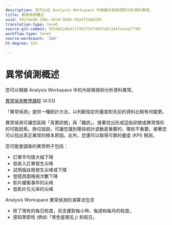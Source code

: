 ```yaml
---
description: 您可以在 Analysis Workspace 中根據內容檢視和分析資料異常。
title: 異常偵測概述
uuid: 991fde08-198c-4410-9606-d5a4f3dd8339
translation-type: tm+mt
source-git-commit: 95b8022db4c173b27327469fe8c34afa1ea27796
workflow-type: tm+mt
source-wordcount: '184'
ht-degree: 92%

---
```



# 異常偵測概述

您可以根據 Analysis Workspace 中的內容檢視和分析資料異常。

[異常偵測教學課程](https://docs.adobe.com/content/help/en/analytics-learn/tutorials/data-science/anomaly-detection-in-analysis-workspace.html) (4:53)

「異常偵測」提供一種統計方法，以判斷指定的量度和先前的資料比較有何變更。

異常偵測可讓您區隔「真實訊號」與「雜訊」，接著找出形成這些訊號或異常情形的可能因素。換句話說，可讓您識別哪些統計波動是重要的、哪些不重要。接著您可以找出真正異常的根本原因。此外，您還可以取得可靠的量度 (KPI) 預測。

您可能會調查的異常例子包括：

* 訂單平均值大幅下降
* 低收入訂單發生尖峰
* 試用版註冊發生尖峰或下降
* 登陸頁面檢視次數下降
* 影片緩衝事件的尖峰
* 低影片位元率的尖峰

Analysis Workspace 異常偵測的演算法包含

* 除了現有的每日粒度，另支援對每小時、每週和每月的粒度。
* 感知季節性 (例如「黑色星期五」) 和假日。
